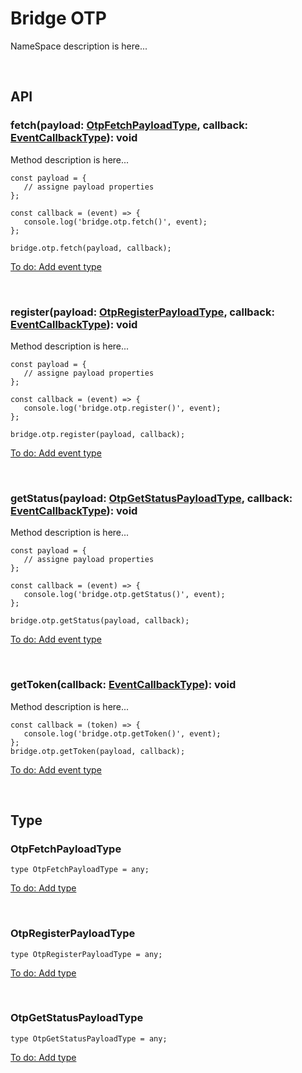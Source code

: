 # Bridge OTP
NameSpace description is here...

<br>

## API

### fetch(payload: [OtpFetchPayloadType](#otpfetchpayloadtype), callback: [EventCallbackType](./core.md#eventcallbacktype)): void
Method description is here...
   ~~~
   const payload = {
      // assigne payload properties
   };
   
   const callback = (event) => {
      console.log('bridge.otp.fetch()', event);
   };
   
   bridge.otp.fetch(payload, callback);
   ~~~
[To do: Add event type](./todo.md#sync-types-with-platforms)

<br>

### register(payload: [OtpRegisterPayloadType](#otpregisterpayloadtype), callback: [EventCallbackType](./core.md#eventcallbacktype)): void
Method description is here...
   ~~~
   const payload = {
      // assigne payload properties
   };
   
   const callback = (event) => {
      console.log('bridge.otp.register()', event);
   };
   
   bridge.otp.register(payload, callback);
   ~~~
[To do: Add event type](./todo.md#sync-types-with-platforms)

<br>

### getStatus(payload: [OtpGetStatusPayloadType](#otpgetstatuspayloadtype), callback: [EventCallbackType](./core.md#eventcallbacktype)): void
Method description is here...
   ~~~
   const payload = {
      // assigne payload properties
   };
   
   const callback = (event) => {
      console.log('bridge.otp.getStatus()', event);
   };
   
   bridge.otp.getStatus(payload, callback);
   ~~~
[To do: Add event type](./todo.md#sync-types-with-platforms)

<br>

### getToken(callback: [EventCallbackType](./core.md#eventcallbacktype)): void
Method description is here...
   ~~~
   const callback = (token) => {
      console.log('bridge.otp.getToken()', event);
   };
   bridge.otp.getToken(payload, callback);
   ~~~
[To do: Add event type](./todo.md#sync-types-with-platforms)

<br>

## Type

### OtpFetchPayloadType
~~~
type OtpFetchPayloadType = any;
~~~
[To do: Add type](./todo.md#sync-types-with-platforms)

<br>

### OtpRegisterPayloadType
~~~
type OtpRegisterPayloadType = any;
~~~
[To do: Add type](./todo.md#sync-types-with-platforms)

<br>

### OtpGetStatusPayloadType
~~~
type OtpGetStatusPayloadType = any;
~~~
[To do: Add type](./todo.md#sync-types-with-platforms)
